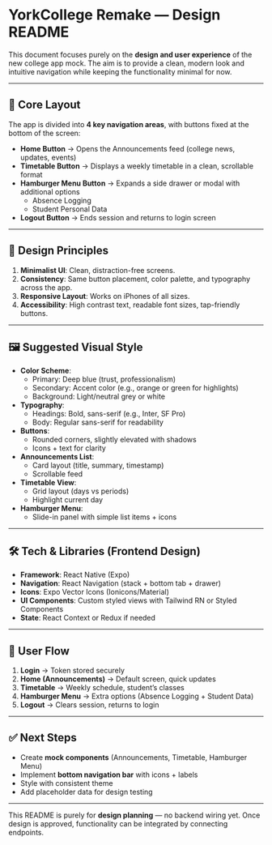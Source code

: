 # YorkCollege Remake — Design README

This document focuses purely on the **design and user experience** of the new college app mock. The aim is to provide a clean, modern look and intuitive navigation while keeping the functionality minimal for now.

---

## 📱 Core Layout

The app is divided into **4 key navigation areas**, with buttons fixed at the bottom of the screen:

- **Home Button** → Opens the Announcements feed (college news, updates, events)
- **Timetable Button** → Displays a weekly timetable in a clean, scrollable format
- **Hamburger Menu Button** → Expands a side drawer or modal with additional options
  - Absence Logging
  - Student Personal Data
- **Logout Button** → Ends session and returns to login screen

---

## 🎨 Design Principles

1. **Minimalist UI**: Clean, distraction-free screens.
2. **Consistency**: Same button placement, color palette, and typography across the app.
3. **Responsive Layout**: Works on iPhones of all sizes.
4. **Accessibility**: High contrast text, readable font sizes, tap-friendly buttons.

---

## 🖼️ Suggested Visual Style

- **Color Scheme**:
  - Primary: Deep blue (trust, professionalism)
  - Secondary: Accent color (e.g., orange or green for highlights)
  - Background: Light/neutral grey or white
- **Typography**:
  - Headings: Bold, sans-serif (e.g., Inter, SF Pro)
  - Body: Regular sans-serif for readability
- **Buttons**:
  - Rounded corners, slightly elevated with shadows
  - Icons + text for clarity
- **Announcements List**:
  - Card layout (title, summary, timestamp)
  - Scrollable feed
- **Timetable View**:
  - Grid layout (days vs periods)
  - Highlight current day
- **Hamburger Menu**:
  - Slide-in panel with simple list items + icons

---

## 🛠️ Tech & Libraries (Frontend Design)

- **Framework**: React Native (Expo)
- **Navigation**: React Navigation (stack + bottom tab + drawer)
- **Icons**: Expo Vector Icons (Ionicons/Material)
- **UI Components**: Custom styled views with Tailwind RN or Styled Components
- **State**: React Context or Redux if needed

---

## 🧭 User Flow

1. **Login** → Token stored securely
2. **Home (Announcements)** → Default screen, quick updates
3. **Timetable** → Weekly schedule, student’s classes
4. **Hamburger Menu** → Extra options (Absence Logging + Student Data)
5. **Logout** → Clears session, returns to login

---

## ✅ Next Steps

- Create **mock components** (Announcements, Timetable, Hamburger Menu)
- Implement **bottom navigation bar** with icons + labels
- Style with consistent theme
- Add placeholder data for design testing

---

This README is purely for **design planning** — no backend wiring yet. Once design is approved, functionality can be integrated by connecting endpoints.